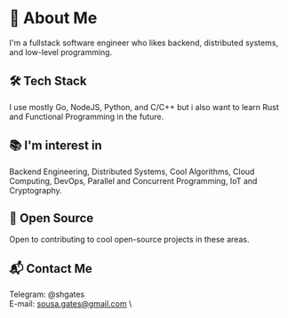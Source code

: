 <!---
shgates/shgates is a ✨ special ✨ repository because its `README.md` (this file) appears on your GitHub profile.
You can click the Preview link to take a look at your changes.
--->

# 👋 About Me

I'm a fullstack software engineer who likes backend, distributed systems, and low-level programming.

## 🛠️ Tech Stack 
I use mostly Go, NodeJS, Python, and C/C++ but i also want to learn Rust and Functional Programming in the future.

## 📚 I'm interest in

Backend Engineering, Distributed Systems, Cool Algorithms, Cloud Computing, DevOps, Parallel and Concurrent Programming, IoT and Cryptography.

## 🌱 Open Source

Open to contributing to cool open-source projects in these areas.

## 📬 Contact Me
Telegram: @shgates \
E-mail: sousa.gates@gmail.com \
